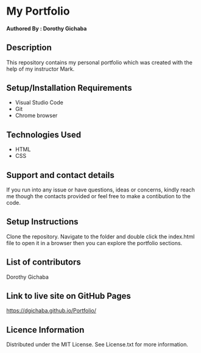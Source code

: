 # My Portfolio
#### Authored By : **Dorothy Gichaba**
## Description
This repository contains my personal portfolio which was created with the help of my instructor Mark.
## Setup/Installation Requirements
* Visual Studio Code
* Git
* Chrome browser
## Technologies Used
* HTML
* CSS
## Support and contact details
If you run into any issue or have questions, ideas or concerns, kindly reach me though the contacts provided or feel free to make a contibution to the code.
## Setup Instructions
Clone the repository. Navigate to the folder and double click the index.html file to open it in a browser then you can explore the portfolio sections.

## List of contributors 
Dorothy Gichaba
## Link to live site on GitHub Pages
https://dgichaba.github.io/Portfolio/
## Licence Information
Distributed under the MIT License. See License.txt for more information.

